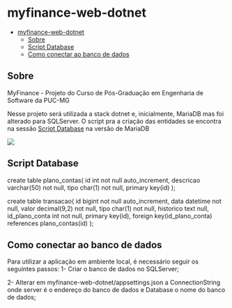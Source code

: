 # myfinance-web-dotnet
- [myfinance-web-dotnet](#myfinance-web-dotnet)
	- [Sobre](#sobre)
	- [Script Database](#script-database)
	- [Como conectar ao banco de dados](#como-conectar-ao-banco-de-dados)

## Sobre
MyFinance - Projeto do Curso de Pós-Graduação em Engenharia de Software da PUC-MG

Nesse projeto será utilizada a stack dotnet e, inicialmente, MariaDB mas foi alterado para SQLServer.
O script pra a criação das entidades se encontra na sessão [Script Database](#script-database) na versão de MariaDB

<img src="images/db-diagram.png">

## Script Database
create table plano_contas(
	id int not null auto_increment,
	descricao varchar(50) not null,
	tipo char(1) not null,
	primary key(id)
);

create table transacao(
	id bigint  not null auto_increment,
	data datetime not null,
	valor decimal(9,2) not null,
	tipo char(1) not null,
	historico text null,
	id_plano_conta  int not null,
	primary key(id),
	foreign key(id_plano_conta) references plano_contas(id)
);

## Como conectar ao banco de dados

Para utilizar a aplicação em ambiente local, é necessário seguir os seguintes passos:
1- Criar o banco de dados no SQLServer;

2- Alterar em myfinance-web-dotnet/appsettings.json a ConnectionString onde server é o endereço do banco de dados e Database o nome do banco de dados;